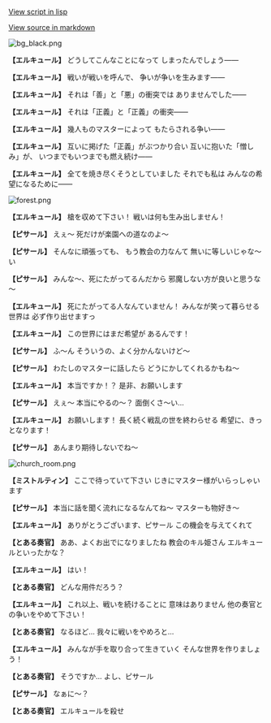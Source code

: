 [View script in lisp](../scripts/110150530.txt)

[View source in markdown](110150530.md)

![bg_black.png](../images/backgrounds/bg_black.png)

**【エルキュール】**
どうしてこんなことになって
しまったんでしょう――

**【エルキュール】**
戦いが戦いを呼んで、
争いが争いを生みます――

**【エルキュール】**
それは「善」と「悪」の衝突では
ありませんでした――

**【エルキュール】**
それは「正義」と「正義」の衝突――

**【エルキュール】**
幾人ものマスターによって
もたらされる争い――

**【エルキュール】**
互いに掲げた「正義」がぶつかり合い
互いに抱いた「憎しみ」が、
いつまでもいつまでも燃え続け――

**【エルキュール】**
全てを焼き尽くそうとしていました
それでも私は
みんなの希望になるために――

![forest.png](../images/backgrounds/forest.png)

**【エルキュール】**
槍を収めて下さい！
戦いは何も生み出しません！

**【ピサール】**
えぇ～
死だけが楽園への道なのよ～

**【ピサール】**
そんなに頑張っても、
もう教会の力なんて
無いに等しいじゃな～い

**【ピサール】**
みんな～、死にたがってるんだから
邪魔しない方が良いと思うな～

**【エルキュール】**
死にたがってる人なんていません！
みんなが笑って暮らせる世界は
必ず作り出せますっ

**【エルキュール】**
この世界にはまだ希望が
あるんです！

**【ピサール】**
ふ～ん
そういうの、よく分かんないけど～

**【ピサール】**
わたしのマスターに話したら
どうにかしてくれるかもね～

**【エルキュール】**
本当ですか！？
是非、お願いします

**【ピサール】**
えぇ～
本当にやるの～？
面倒くさ～い…

**【エルキュール】**
お願いします！
長く続く戦乱の世を終わらせる
希望に、きっとなります！

**【ピサール】**
あんまり期待しないでね～

![church_room.png](../images/backgrounds/church_room.png)

**【ミストルティン】**
ここで待っていて下さい
じきにマスター様がいらっしゃいます

**【ピサール】**
本当に話を聞く流れになるなんてね～
マスターも物好き～

**【エルキュール】**
ありがとうございます、ピサール
この機会を与えてくれて

**【とある奏官】**
ああ、よくお出でになりましたね
教会のキル姫さん
エルキュールといったかな？

**【エルキュール】**
はい！

**【とある奏官】**
どんな用件だろう？

**【エルキュール】**
これ以上、戦いを続けることに
意味はありません
他の奏官との争いをやめて下さい！

**【とある奏官】**
なるほど…
我々に戦いをやめろと…

**【エルキュール】**
みんなが手を取り合って生きていく
そんな世界を作りましょう！

**【とある奏官】**
そうですか…
よし、ピサール

**【ピサール】**
なぁに～？

**【とある奏官】**
エルキュールを殺せ
